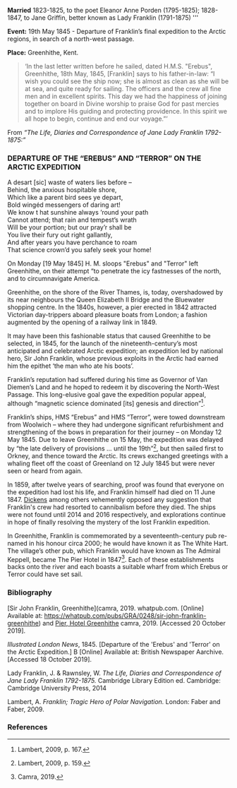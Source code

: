 <param ve-config
       title="Sir John Franklin (16 April 1786 – 11 June 1847)"
       layout="vtl">

<param ve-image url="images/franklin.jpg" title="Sir John Franklin">

**Married** 1823-1825, to the poet Eleanor Anne Porden (1795-1825); 1828-1847, to Jane Griffin, better known as Lady Franklin (1791-1875) '''

**Event:** 19th May 1845 - Departure of Franklin’s final expedition to the Arctic regions, in search of a north-west passage.

**Place:** Greenhithe, Kent.

>‘In the last letter written before he sailed, dated H.M.S. "Erebus", Greenhithe, 18th May, 1845, [Franklin] says to his father-in-law:
“I wish you could see the ship now; she is almost as clean as she will be at sea, and quite ready for sailing. The officers and the crew all fine men and in excellent spirits. This day we had the happiness of joining together on board in Divine worship to praise God for past mercies and to implore His guiding and protecting providence. In this spirit we all hope to begin, continue and end our voyage.”’ 

From _“The Life, Diaries and Correspondence of Jane Lady Franklin 1792-1875:”_

### DEPARTURE OF THE “EREBUS” AND “TERROR” ON THE ARCTIC EXPEDITION

  A desart [sic] waste of waters lies before –  
  Behind, the anxious hospitable shore,  
  Which like a parent bird sees ye depart,  
  Bold wingéd messengers of daring art!  
  We know t hat sunshine always ’round your path  
  Cannot attend; that rain and tempest’s wrath  
  Will be your portion; but our pray’r shall be  
  You live their fury out right gallantly,  
  And after years you have perchance to roam  
  That science crown’d you safely seek your home!   

On Monday [19 May 1845] H. M. sloops "Erebus" and "Terror" left Greenhithe, on their attempt “to penetrate the icy fastnesses of the north, and to circumnavigate America.

<param ve-image url="images/erebus.jpg" title="Illustration of the ships Erebus and Terror leaving Greenhithe. Published in the Illustrated London News, 24th May 1845, p. 328."> 

Greenhithe, on the shore of the River Thames, is, today, overshadowed by its near neighbours the Queen Elizabeth II Bridge and the Bluewater shopping centre. In the 1840s, however, a pier erected in 1842 attracted Victorian day-trippers aboard pleasure boats from London; a fashion augmented by the opening of a railway link in 1849.

It may have been this fashionable status that caused Greenhithe to be selected, in 1845, for the launch of the nineteenth-century’s most anticipated and celebrated Arctic expedition; an expedition led by national hero, Sir John Franklin, whose previous exploits in the Arctic had earned him the epithet ‘the man who ate his boots’. 

Franklin’s reputation had suffered during his time as Governor of Van Diemen’s Land and he hoped to redeem it by discovering the North-West Passage. This long-elusive goal gave the expedition popular appeal, although “magnetic science dominated [its] genesis and direction”[^ref1].

Franklin’s ships, HMS “Erebus” and HMS “Terror”, were towed downstream from Woolwich – where they had undergone significant refurbishment and strengthening of the bows in preparation for their journey – on Monday 12 May 1845. Due to leave Greenhithe on 15 May, the expedition was delayed by “the late delivery of provisions … until the 19th”[^ref2], but then sailed first to Orkney, and thence toward the Arctic. Its crews exchanged greetings with a whaling fleet off the coast of Greenland on 12 July 1845 but were never seen or heard from again.

In 1859, after twelve years of searching, proof was found that everyone on the expedition had lost his life, and Franklin himself had died on 11 June 1847. [Dickens](/dickens/dickens-biography) among others vehemently opposed any suggestion that Franklin's crew had resorted to cannibalism before they died. The ships were not found until 2014 and 2016 respectively, and explorations continue in hope of finally resolving the mystery of the lost Franklin expedition.

In Greenhithe, Franklin is commemorated by a seventeenth-century pub re-named in his honour circa 2000; he would have known it as The White Hart. The village’s other pub, which Franklin would have known as The Admiral Keppell, became The Pier Hotel in 1847[^ref3]. Each of these establishments backs onto the river and each boasts a suitable wharf from which Erebus or Terror could have set sail. 

<param ve-image url="images/Franklinpub.jpg" title="Franklin Pub" align="center">

### Bibliography 

[Sir John Franklin, Greenhithe](camra, 2019. whatpub.com. [Online] 
Available at: https://whatpub.com/pubs/GRA/0248/sir-john-franklin-greenhithe) and [Pier, Hotel Greenhithe](https://whatpub.com/pubs/GRA/0161/pier-hotel-greenhithe) camra, 2019. 
[Accessed 20 October 2019].

_Illustrated London News_, 1845. [Departure of the 'Erebus' and 'Terror' on the Arctic Expedition.] B [Online] 
Available at: British Newspaper Aarchive. [Accessed 18 October 2019].

Lady Franklin, J. & Rawnsley, W. _The Life, Diaries and Correspondence of Jane Lady Franklin 1792-1875._ Cambridge Library Edition ed. Cambridge: Cambridge University Press, 2014

Lambert, A. _Franklin; Tragic Hero of Polar Navigation._ London: Faber and Faber, 2009.

### References

[^ref1]: Lambert, 2009, p. 167.   
[^ref2]: Lambert, 2009, p. 159.   
[^ref3]: Camra, 2019.   
<!--stackedit_data:
eyJoaXN0b3J5IjpbLTIwOTEyMDgxMjRdfQ==
-->
